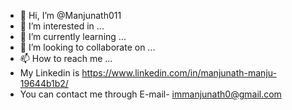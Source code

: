 - 👋 Hi, I’m @Manjunath011
- 👀 I’m interested in ...
- 🌱 I’m currently learning ...
- 💞️ I’m looking to collaborate on ...
- 📫 How to reach me ...
- My Linkedin is https://www.linkedin.com/in/manjunath-manju-19644b1b2/
- You can contact me through E-mail- immanjunath0@gmail.com  
<!---
Manjunath011/Manjunath011 is a ✨ special ✨ repository because its `README.md` (this file) appears on your GitHub profile.
You can click the Preview link to take a look at your changes.
--->
